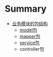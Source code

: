 # Summary

* [业务模块的包结构](mo_kuai_de_bao_jie_gou.md)
   * [model包](modelbao.md)
   * [mapper包](mapperbao.md)
   * [service包](servicebao.md)
   * controller包

